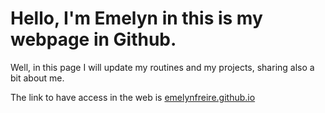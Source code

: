 <h1> Hello, I'm Emelyn in this is my webpage in Github. </h1>

Well, in this page I will update my routines and my projects, sharing also a bit about me.


The link to have access in the web is <a href="https://emelynfreire.github.io/"> emelynfreire.github.io</a>
